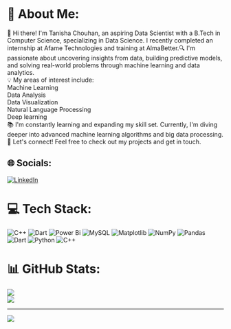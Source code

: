 # 💫 About Me:
👋 Hi there! I'm Tanisha Chouhan, an aspiring Data Scientist with a B.Tech in Computer Science, specializing in Data Science. I recently completed an internship at Afame Technologies and training at AlmaBetter.🔍 I'm passionate about uncovering insights from data, building predictive models, and solving real-world problems through machine learning and data analytics.<br>💡 My areas of interest include:<br>Machine Learning<br>Data Analysis<br>Data Visualization<br>Natural Language Processing<br>Deep learning<br>📚 I'm constantly learning and expanding my skill set. Currently, I'm diving deeper into advanced machine learning algorithms and big data processing.<br>🔗 Let's connect! Feel free to check out my projects and get in touch. 


## 🌐 Socials:
[![LinkedIn](https://img.shields.io/badge/LinkedIn-%230077B5.svg?logo=linkedin&logoColor=white)](https://linkedin.com/in/https://www.linkedin.com/in/tanisha-chouhan-481805213) 

# 💻 Tech Stack:
![C++](https://img.shields.io/badge/c++-%2300599C.svg?style=for-the-badge&logo=c%2B%2B&logoColor=white) ![Dart](https://img.shields.io/badge/dart-%230175C2.svg?style=for-the-badge&logo=dart&logoColor=white) ![Power Bi](https://img.shields.io/badge/power_bi-F2C811?style=for-the-badge&logo=powerbi&logoColor=black) ![MySQL](https://img.shields.io/badge/mysql-4479A1.svg?style=for-the-badge&logo=mysql&logoColor=white) ![Matplotlib](https://img.shields.io/badge/Matplotlib-%23ffffff.svg?style=for-the-badge&logo=Matplotlib&logoColor=black) ![NumPy](https://img.shields.io/badge/numpy-%23013243.svg?style=for-the-badge&logo=numpy&logoColor=white) ![Pandas](https://img.shields.io/badge/pandas-%23150458.svg?style=for-the-badge&logo=pandas&logoColor=white) ![Dart](https://img.shields.io/badge/dart-%230175C2.svg?style=for-the-badge&logo=dart&logoColor=white) ![Python](https://img.shields.io/badge/python-3670A0?style=for-the-badge&logo=python&logoColor=ffdd54) ![C++](https://img.shields.io/badge/c++-%2300599C.svg?style=for-the-badge&logo=c%2B%2B&logoColor=white)
# 📊 GitHub Stats:
![](https://github-readme-streak-stats.herokuapp.com/?user=taniisshaa&theme=github_dark&hide_border=false)<br/>
![](https://github-readme-stats.vercel.app/api/top-langs/?username=taniisshaa&theme=github_dark&hide_border=false&include_all_commits=false&count_private=false&layout=compact)

---
[![](https://visitcount.itsvg.in/api?id=taniisshaa&label=Profile%20Views&pretty=true)](https://visitcount.itsvg.in)

<!-- Proudly created with GPRM ( https://gprm.itsvg.in ) -->

